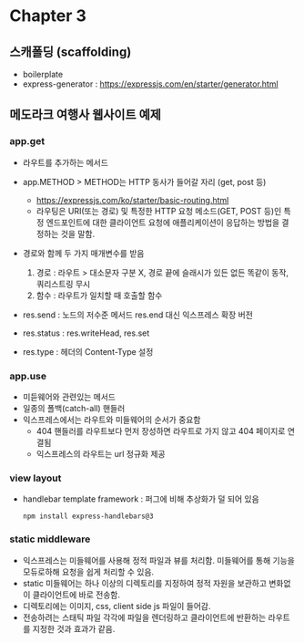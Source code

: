 # Chapter 3

## 스캐폴딩 (scaffolding)

-   boilerplate
-   express-generator : https://expressjs.com/en/starter/generator.html

## 메도라크 여행사 웹사이트 예제

### app.get

-   라우트를 추가하는 메서드
-   app.METHOD > METHOD는 HTTP 동사가 들어갈 자리 (get, post 등)
    -   https://expressjs.com/ko/starter/basic-routing.html
    -   라우팅은 URI(또는 경로) 및 특정한 HTTP 요청 메소드(GET, POST 등)인 특정 엔드포인트에 대한 클라이언트 요청에 애플리케이션이 응답하는 방법을 결정하는 것을 말함.
-   경로와 함께 두 가지 매개변수를 받음

    1. 경로 : 라우트 > 대소문자 구분 X, 경로 끝에 슬래시가 있든 없든 똑같이 동작, 쿼리스트링 무시
    2. 함수 : 라우트가 일치할 때 호출할 함수

-   res.send : 노드의 저수준 메서드 res.end 대신 익스프레스 확장 버전
-   res.status : res.writeHead, res.set
-   res.type : 헤더의 Content-Type 설정

### app.use

-   미듣웨어와 관련있는 메서드
-   일종의 폴백(catch-all) 핸들러
-   익스프레스에서는 라우트와 미들웨어의 순서가 중요함
    -   404 핸들러를 라우트보다 먼저 장성하면 라우트로 가지 않고 404 페이지로 연결됨
    -   익스프레스의 라우트는 url 정규화 제공

### view layout

-   handlebar template framework : 퍼그에 비해 추상화가 덜 되어 있음

    ```
    npm install express-handlebars@3
    ```

### static middleware

-   익스프레스는 미들웨어를 사용해 정적 파일과 뷰를 처리함. 미들웨어를 통해 기능을 모듀로하해 요청을 쉽게 처리할 수 있음.
-   static 미들웨어는 하나 이상의 디렉토리를 지정하여 정적 자원을 보관하고 변화없이 클라이언트에 바로 전송함.
-   디렉토리에는 이미지, css, client side js 파일이 들어감.
-   전송하려는 스태틱 파일 각각에 파일을 렌더링하고 클라이언트에 반환하는 라우트를 지정한 것과 효과가 같음.
